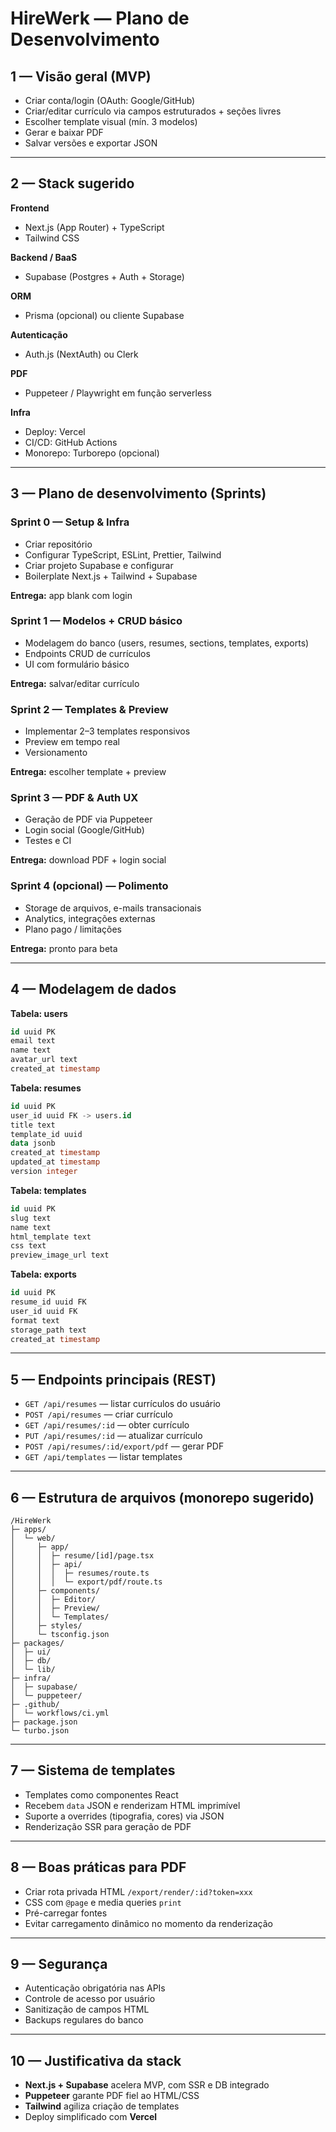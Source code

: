 
# HireWerk — Plano de Desenvolvimento

## 1 — Visão geral (MVP)
- Criar conta/login (OAuth: Google/GitHub)
- Criar/editar currículo via campos estruturados + seções livres
- Escolher template visual (mín. 3 modelos)
- Gerar e baixar PDF
- Salvar versões e exportar JSON

---

## 2 — Stack sugerido

**Frontend**
- Next.js (App Router) + TypeScript
- Tailwind CSS

**Backend / BaaS**
- Supabase (Postgres + Auth + Storage)

**ORM**
- Prisma (opcional) ou cliente Supabase

**Autenticação**
- Auth.js (NextAuth) ou Clerk

**PDF**
- Puppeteer / Playwright em função serverless

**Infra**
- Deploy: Vercel
- CI/CD: GitHub Actions
- Monorepo: Turborepo (opcional)

---

## 3 — Plano de desenvolvimento (Sprints)

### Sprint 0 — Setup & Infra
- Criar repositório
- Configurar TypeScript, ESLint, Prettier, Tailwind
- Criar projeto Supabase e configurar
- Boilerplate Next.js + Tailwind + Supabase

**Entrega:** app blank com login

### Sprint 1 — Modelos + CRUD básico
- Modelagem do banco (users, resumes, sections, templates, exports)
- Endpoints CRUD de currículos
- UI com formulário básico

**Entrega:** salvar/editar currículo

### Sprint 2 — Templates & Preview
- Implementar 2–3 templates responsivos
- Preview em tempo real
- Versionamento

**Entrega:** escolher template + preview

### Sprint 3 — PDF & Auth UX
- Geração de PDF via Puppeteer
- Login social (Google/GitHub)
- Testes e CI

**Entrega:** download PDF + login social

### Sprint 4 (opcional) — Polimento
- Storage de arquivos, e-mails transacionais
- Analytics, integrações externas
- Plano pago / limitações

**Entrega:** pronto para beta

---

## 4 — Modelagem de dados

**Tabela: users**
```sql
id uuid PK
email text
name text
avatar_url text
created_at timestamp
````

**Tabela: resumes**

```sql
id uuid PK
user_id uuid FK -> users.id
title text
template_id uuid
data jsonb
created_at timestamp
updated_at timestamp
version integer
```

**Tabela: templates**

```sql
id uuid PK
slug text
name text
html_template text
css text
preview_image_url text
```

**Tabela: exports**

```sql
id uuid PK
resume_id uuid FK
user_id uuid FK
format text
storage_path text
created_at timestamp
```

---

## 5 — Endpoints principais (REST)

* `GET /api/resumes` — listar currículos do usuário
* `POST /api/resumes` — criar currículo
* `GET /api/resumes/:id` — obter currículo
* `PUT /api/resumes/:id` — atualizar currículo
* `POST /api/resumes/:id/export/pdf` — gerar PDF
* `GET /api/templates` — listar templates

---

## 6 — Estrutura de arquivos (monorepo sugerido)

```
/HireWerk
├─ apps/
│  └─ web/
│     ├─ app/
│     │  ├─ resume/[id]/page.tsx
│     │  ├─ api/
│     │  │  ├─ resumes/route.ts
│     │  │  └─ export/pdf/route.ts
│     ├─ components/
│     │  ├─ Editor/
│     │  ├─ Preview/
│     │  └─ Templates/
│     ├─ styles/
│     └─ tsconfig.json
├─ packages/
│  ├─ ui/
│  ├─ db/
│  └─ lib/
├─ infra/
│  ├─ supabase/
│  └─ puppeteer/
├─ .github/
│  └─ workflows/ci.yml
├─ package.json
└─ turbo.json
```

---

## 7 — Sistema de templates

* Templates como componentes React
* Recebem `data` JSON e renderizam HTML imprimível
* Suporte a overrides (tipografia, cores) via JSON
* Renderização SSR para geração de PDF

---

## 8 — Boas práticas para PDF

* Criar rota privada HTML `/export/render/:id?token=xxx`
* CSS com `@page` e media queries `print`
* Pré-carregar fontes
* Evitar carregamento dinâmico no momento da renderização

---

## 9 — Segurança

* Autenticação obrigatória nas APIs
* Controle de acesso por usuário
* Sanitização de campos HTML
* Backups regulares do banco

---

## 10 — Justificativa da stack

* **Next.js + Supabase** acelera MVP, com SSR e DB integrado
* **Puppeteer** garante PDF fiel ao HTML/CSS
* **Tailwind** agiliza criação de templates
* Deploy simplificado com **Vercel**


